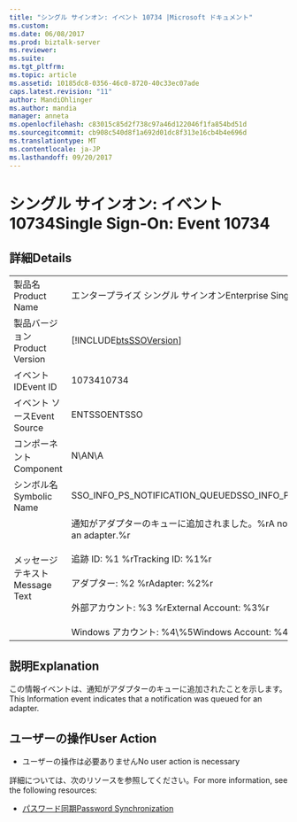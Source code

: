 ```yaml
---
title: "シングル サインオン: イベント 10734 |Microsoft ドキュメント"
ms.custom: 
ms.date: 06/08/2017
ms.prod: biztalk-server
ms.reviewer: 
ms.suite: 
ms.tgt_pltfrm: 
ms.topic: article
ms.assetid: 10185dc8-0356-46c0-8720-40c33ec07ade
caps.latest.revision: "11"
author: MandiOhlinger
ms.author: mandia
manager: anneta
ms.openlocfilehash: c83015c85d2f738c97a46d122046f1fa854bd51d
ms.sourcegitcommit: cb908c540d8f1a692d01dc8f313e16cb4b4e696d
ms.translationtype: MT
ms.contentlocale: ja-JP
ms.lasthandoff: 09/20/2017
---
```

# <a name="single-sign-on-event-10734"></a><span data-ttu-id="bfb89-102">シングル サインオン: イベント 10734</span><span class="sxs-lookup"><span data-stu-id="bfb89-102">Single Sign-On: Event 10734</span></span>
## <a name="details"></a><span data-ttu-id="bfb89-103">詳細</span><span class="sxs-lookup"><span data-stu-id="bfb89-103">Details</span></span>  
  
|||  
|-|-|  
|<span data-ttu-id="bfb89-104">製品名</span><span class="sxs-lookup"><span data-stu-id="bfb89-104">Product Name</span></span>|<span data-ttu-id="bfb89-105">エンタープライズ シングル サインオン</span><span class="sxs-lookup"><span data-stu-id="bfb89-105">Enterprise Single Sign-On</span></span>|  
|<span data-ttu-id="bfb89-106">製品バージョン</span><span class="sxs-lookup"><span data-stu-id="bfb89-106">Product Version</span></span>|[!INCLUDE[btsSSOVersion](../includes/btsssoversion-md.md)]|  
|<span data-ttu-id="bfb89-107">イベント ID</span><span class="sxs-lookup"><span data-stu-id="bfb89-107">Event ID</span></span>|<span data-ttu-id="bfb89-108">10734</span><span class="sxs-lookup"><span data-stu-id="bfb89-108">10734</span></span>|  
|<span data-ttu-id="bfb89-109">イベント ソース</span><span class="sxs-lookup"><span data-stu-id="bfb89-109">Event Source</span></span>|<span data-ttu-id="bfb89-110">ENTSSO</span><span class="sxs-lookup"><span data-stu-id="bfb89-110">ENTSSO</span></span>|  
|<span data-ttu-id="bfb89-111">コンポーネント</span><span class="sxs-lookup"><span data-stu-id="bfb89-111">Component</span></span>|<span data-ttu-id="bfb89-112">N\A</span><span class="sxs-lookup"><span data-stu-id="bfb89-112">N\A</span></span>|  
|<span data-ttu-id="bfb89-113">シンボル名</span><span class="sxs-lookup"><span data-stu-id="bfb89-113">Symbolic Name</span></span>|<span data-ttu-id="bfb89-114">SSO_INFO_PS_NOTIFICATION_QUEUED</span><span class="sxs-lookup"><span data-stu-id="bfb89-114">SSO_INFO_PS_NOTIFICATION_QUEUED</span></span>|  
|<span data-ttu-id="bfb89-115">メッセージ テキスト</span><span class="sxs-lookup"><span data-stu-id="bfb89-115">Message Text</span></span>|<span data-ttu-id="bfb89-116">通知がアダプターのキューに追加されました。%r</span><span class="sxs-lookup"><span data-stu-id="bfb89-116">A notification was queued for an adapter.%r</span></span><br /><br /> <span data-ttu-id="bfb89-117">追跡 ID: %1 %r</span><span class="sxs-lookup"><span data-stu-id="bfb89-117">Tracking ID: %1%r</span></span><br /><br /> <span data-ttu-id="bfb89-118">アダプター: %2 %r</span><span class="sxs-lookup"><span data-stu-id="bfb89-118">Adapter: %2%r</span></span><br /><br /> <span data-ttu-id="bfb89-119">外部アカウント: %3 %r</span><span class="sxs-lookup"><span data-stu-id="bfb89-119">External Account: %3%r</span></span><br /><br /> <span data-ttu-id="bfb89-120">Windows アカウント: %4\\%5</span><span class="sxs-lookup"><span data-stu-id="bfb89-120">Windows Account: %4\\%5</span></span>|  
  
## <a name="explanation"></a><span data-ttu-id="bfb89-121">説明</span><span class="sxs-lookup"><span data-stu-id="bfb89-121">Explanation</span></span>  
 <span data-ttu-id="bfb89-122">この情報イベントは、通知がアダプターのキューに追加されたことを示します。</span><span class="sxs-lookup"><span data-stu-id="bfb89-122">This Information event indicates that a notification was queued for an adapter.</span></span>  
  
## <a name="user-action"></a><span data-ttu-id="bfb89-123">ユーザーの操作</span><span class="sxs-lookup"><span data-stu-id="bfb89-123">User Action</span></span>  
  
-   <span data-ttu-id="bfb89-124">ユーザーの操作は必要ありません</span><span class="sxs-lookup"><span data-stu-id="bfb89-124">No user action is necessary</span></span>  
  
 <span data-ttu-id="bfb89-125">詳細については、次のリソースを参照してください。</span><span class="sxs-lookup"><span data-stu-id="bfb89-125">For more information, see the following resources:</span></span>  
  
-   [<span data-ttu-id="bfb89-126">パスワード同期</span><span class="sxs-lookup"><span data-stu-id="bfb89-126">Password Synchronization</span></span>](../core/password-synchronization2.md)